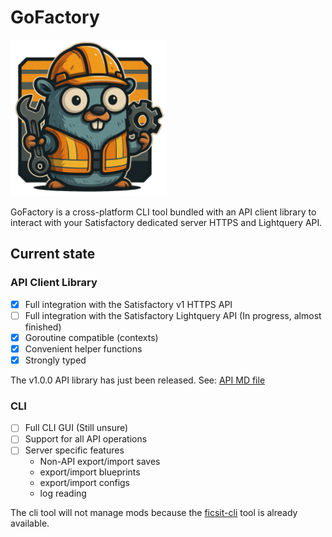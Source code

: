 # GoFactory

<img src="./logo.png" width=250 height =250 alt="_">

GoFactory is a cross-platform CLI tool bundled with 
an API client library to interact with your Satisfactory dedicated server HTTPS and Lightquery API.

## Current state

### API Client Library
- [x] Full integration with the Satisfactory v1 HTTPS API
- [ ] Full integration with the Satisfactory Lightquery API (In progress, almost finished)
- [x] Goroutine compatible (contexts)
- [x] Convenient helper functions
- [x] Strongly typed

The v1.0.0 API library has just been released. See: [API MD file](./API.md)

### CLI
- [ ] Full CLI GUI (Still unsure)
- [ ] Support for all API operations
- [ ] Server specific features
  - Non-API export/import saves
  - export/import blueprints
  - export/import configs
  - log reading

The cli tool will not manage mods because the [ficsit-cli](https://github.com/satisfactorymodding/ficsit-cli) tool is already available.
